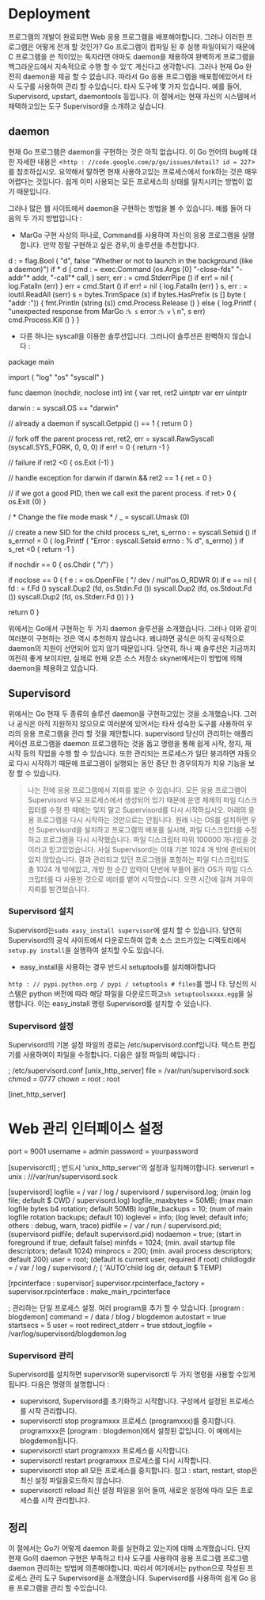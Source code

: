 # Deployment

프로그램의 개발이 완료되면 Web 응용 프로그램을 배포해야합니다. 그러나 이러한 프로그램은 어떻게 전개 할 것인가? Go 프로그램이 컴파일 된 후 실행 파일이되기 때문에 C 프로그램을 쓴 적이있는 독자라면 아마도 daemon을 채용하여 완벽하게 프로그램을 백그라운드에서 지속적으로 수행 할 수 있て 계신다고 생각합니다. 그러나 현재 Go 완전히 daemon을 제공 할 수 없습니다. 따라서 Go 응용 프로그램을 배포함에있어서 타사 도구를 사용하여 관리 할 수​​ 있습니다. 타사 도구에 몇 가지 있습니다. 예를 들어, Supervisord, upstart, daemontools 등입니다. 이 절에서는 현재 자신의 시스템에서 채택하고있는 도구 Supervisord을 소개하고 싶습니다.
## daemon
현재 Go 프로그램은 daemon을 구현하는 것은 아직 없습니다. 이 Go 언어의 bug에 대한 자세한 내용은 <`http : //code.google.com/p/go/issues/detail? id = 227`>를 참조하십시오. 요약해서 말하면 현재 사용하고있는 프로세스에서 fork하는 것은 매우 어렵다는 것입니다. 쉽게 이미 사용되는 모든 프로세스의 상태를 일치시키는 방법이 없기 때문입니다.

그러나 많은 웹 사이트에서 daemon을 구현하는 방법을 볼 수 있습니다. 예를 들어 다음의 두 가지 방법입니다 :

- MarGo 구현 사상의 하나로, Command를 사용하여 자신의 응용 프로그램을 실행합니다. 만약 정말 구현하고 싶은 경우,이 솔루션을 추천합니다.

d : = flag.Bool ( "d", false "Whether or not to launch in the background (like a daemon)")
if * d {
cmd : = exec.Command (os.Args [0]
"-close-fds"
"-addr"* addr,
"-call"* call,
)
serr, err : = cmd.StderrPipe ()
if err! = nil {
log.Fatalln (err)
}
err = cmd.Start ()
if err! = nil {
log.Fatalln (err)
}
s, err : = ioutil.ReadAll (serr)
s = bytes.TrimSpace (s)
if bytes.HasPrefix (s [] byte ( "addr :")) {
fmt.Println (string (s))
cmd.Process.Release ()
} else {
log.Printf ( "unexpected response from MarGo :`% s` error :`% v` \ n", s err)
cmd.Process.Kill ()
}
}

- 다른 하나는 syscall을 이용한 솔루션입니다. 그러나이 솔루션은 완벽하지 않습니다 :

package main

import (
"log"
"os"
"syscall"
)

func daemon (nochdir, noclose int) int {
var ret, ret2 uintptr
var err uintptr

darwin : = syscall.OS == "darwin"

// already a daemon
if syscall.Getppid () == 1 {
return 0
}

// fork off the parent process
ret, ret2, err = syscall.RawSyscall (syscall.SYS_FORK, 0, 0, 0)
if err! = 0 {
return -1
}

// failure
if ret2 <0 {
os.Exit (-1)
}

// handle exception for darwin
if darwin && ret2 == 1 {
ret = 0
}

// if we got a good PID, then we call exit the parent process.
if ret> 0 {
os.Exit (0)
}

/ * Change the file mode mask * /
_ = syscall.Umask (0)

// create a new SID for the child process
s_ret, s_errno : = syscall.Setsid ()
if s_errno! = 0 {
log.Printf ( "Error : syscall.Setsid errno : % d", s_errno)
}
if s_ret <0 {
return -1
}

if nochdir == 0 {
os.Chdir ( "/")
}

if noclose == 0 {
f e : = os.OpenFile ( "/ dev / null"os.O_RDWR 0)
if e == nil {
fd : = f.Fd ()
syscall.Dup2 (fd, os.Stdin.Fd ())
syscall.Dup2 (fd, os.Stdout.Fd ())
syscall.Dup2 (fd, os.Stderr.Fd ())
}
}

return 0
}

위에서는 Go에서 구현하는 두 가지 daemon 솔루션을 소개했습니다. 그러나 이와 같이 여러분이 구현하는 것은 역시 추천하지 않습니다. 왜냐하면 공식은 아직 공식적으로 daemon의 지원이 선언되어 있지 않기 때문입니다. 당연히, 하나 째 솔루션은 지금까지 여전히 좋게 보이지만, 실제로 현재 오픈 소스 저장소 skynet에서는이 방법에 의해 daemon을 채용하고 있습니다.

## Supervisord
위에서는 Go 현재 두 종류의 솔루션 daemon을 구현하고있는 것을 소개했습니다. 그러나 공식은 아직 지원하지 않으므로 여러분에 있어서는 타사 성숙한 도구를 사용하여 우리의 응용 프로그램을 관리 할 것을 제안합니다. supervisord 당신이 관리하는 애플리케이션 프로그램을 daemon 프로그램하는 것을 돕고 명령을 통해 쉽게 시작, 정지, 재시작 등의 작업을 수행 할 수 있습니다. 또한 관리되는 프로세스가 일단 붕괴하면 자동으로 다시 시작하기 때문에 프로그램이 실행되는 동안 중단 한 경우의자가 치유 기능을 보장 할 수 있습니다.

> 나는 전에 응용 프로그램에서 지뢰를 밟은 수 있습니다. 모든 응용 프로그램이 Supervisord 부모 프로세스에서 생성되어 있기 때문에 운영 체제의 파일 디스크립터를 수정 한 때에는 잊지 말고 Supervisord를 다시 시작하십시오. 아래의 응용 프로그램을 다시 시작하는 것만으로는 안됩니다. 원래 나는 OS를 설치하면 우선 Supervisord을 설치하고 프로그램의 배포를 실시해, 파일 디스크립터를 수정하고 프로그램을 다시 시작했습니다. 파일 디스크립터 따위 100000 개나있을 것이라고 믿고있었습니다. 사실 Supervisord는 이때 기본 1024 개 밖에 준비되어 있지 않았습니다. 결과 관리되고 있던 프로그램을 포함하는 파일 디스크립터도 총 1024 개 밖에없고, 개방 한 순간 압력이 단번에 부풀어 올라 OS가 파일 디스크립터를 다 사용한 것으로 에러를 뱉어 시작했습니다. 오랜 시간에 걸쳐 겨우이 지뢰를 발견했습니다.

### Supervisord 설치
Supervisord는`sudo easy_install supervisor`에 설치 할 수 있습니다. 당연히 Supervisord의 공식 사이트에서 다운로드하여 압축 소스 코드가있는 디렉토리에서`setup.py install`을 실행하여 설치할 수도 있습니다.

- easy_install을 사용하는 경우 반드시 setuptools를 설치해야합니다

`http : // pypi.python.org / pypi / setuptools # files`를 엽니 다. 당신의 시스템은 python 버전에 따라 해당 파일을 다운로드하고`sh setuptoolsxxxx.egg`을 실행합니다. 이는 easy_install 명령 Supervisord를 설치할 수 있습니다.

### Supervisord 설정
Supervisord의 기본 설정 파일의 경로는 /etc/supervisord.conf입니다. 텍스트 편집기를 사용하여이 파일을 수정합니다. 다음은 설정 파일의 예입니다 :

; /etc/supervisord.conf
[unix_http_server]
file = /var/run/supervisord.sock
chmod = 0777
chown = root : root

[inet_http_server]
# Web 관리 인터페이스 설정
port = 9001
username = admin
password = yourpassword

[supervisorctl]
; 반드시 'unix_http_server'의 설정과 일치해야합니다.
serverurl = unix : ///var/run/supervisord.sock

[supervisord]
logfile = / var / log / supervisord / supervisord.log; (main log file; de​​fault $ CWD / supervisord.log)
logfile_maxbytes = 50MB; (max main logfile bytes b4 rotation; default 50MB)
logfile_backups = 10; (num of main logfile rotation backups; default 10)
loglevel = info; (log level; default info; others : debug, warn, trace)
pidfile = / var / run / supervisord.pid; (supervisord pidfile; de​​fault supervisord.pid)
nodaemon = true; (start in foreground if true; de​​fault false)
minfds = 1024; (min. avail startup file descriptors; default 1024)
minprocs = 200; (min. avail process descriptors; default 200)
user = root; (default is current user, required if root)
childlogdir = / var / log / supervisord /; ( 'AUTO'child log dir, default $ TEMP)

[rpcinterface : supervisor]
supervisor.rpcinterface_factory = supervisor.rpcinterface : make_main_rpcinterface

; 관리하는 단일 프로세스 설정. 여러 program을 추가 할 수 있습니다.
[program : blogdemon]
command = / data / blog / blogdemon
autostart = true
startsecs = 5
user = root
redirect_stderr = true
stdout_logfile = /var/log/supervisord/blogdemon.log

### Supervisord 관리
Supervisord를 설치하면 supervisor와 supervisorctl 두 가지 명령을 사용할 수있게됩니다. 다음은 명령의 설명합니다 :

- supervisord, Supervisord를 초기화하고 시작합니다. 구성에서 설정된 프로세스를 시작 관리합니다.
- supervisorctl stop programxxx 프로세스 (programxxx)를 중지합니다. programxxx은 [program : blogdemon]에서 설정된 값입니다. 이 예에서는 blogdemon됩니다.
- supervisorctl start programxxx 프로세스를 시작합니다.
- supervisorctl restart programxxx 프로세스를 다시 시작합니다.
- supervisorctl stop all 모든 프로세스를 중지합니다. 참고 : start, restart, stop은 최신 설정 파일을로드하지 않습니다.
- supervisorctl reload 최신 설정 파일을 읽어 들여, 새로운 설정에 따라 모든 프로세스를 시작 관리합니다.

## 정리
이 절에서는 Go가 어떻게 daemon 화를 실현하고 있는지에 대해 소개했습니다. 단지 현재 Go의 daemon 구현은 부족하고 타사 도구를 사용하여 응용 프로그램 프로그램 daemon 관리하는 방법에 의존해야합니다. 따라서 여기에서는 python으로 작성된 프로세스 관리 도구 Supervisord을 소개했습니다. Supervisord를 사용하여 쉽게 Go 응용 프로그램을 관리 할 수​​ 있습니다.


